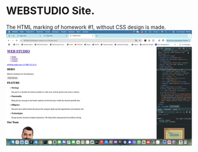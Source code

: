 # WEBSTUDIO Site.

The HTML marking of homework #1, without CSS design is made.
![Опис зображення](./asset/webstudio-site.png)
